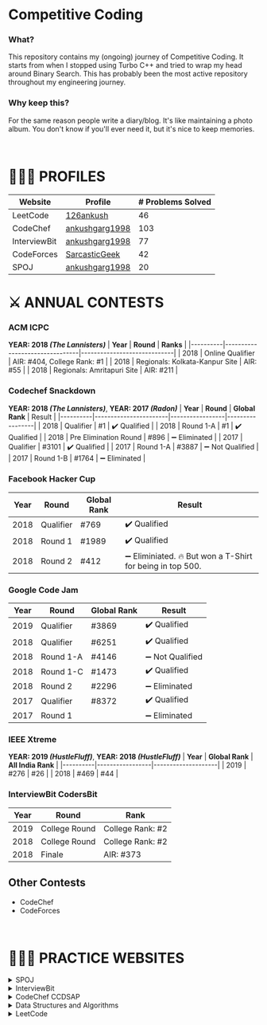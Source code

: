 # Competitive Coding

### What?
This repository contains my (ongoing) journey of Competitive Coding. It starts from when I stopped using Turbo C++ and tried to wrap my head around Binary Search. This has probably been the most active repository throughout my engineering journey.

### Why keep this?
For the same reason people write a diary/blog. It's like maintaining a photo album. You don't know if you'll ever need it, but it's nice to keep memories.

<br>

# 🦹🏻‍♂️ PROFILES
| **Website**  | **Profile**                                                           | **# Problems Solved** |
|--------------|-----------------------------------------------------------------------|-----------------------|
| LeetCode     | [126ankush](https://leetcode.com/126ankush/)                          | 46                    |
| CodeChef     | [ankushgarg1998](https://www.codechef.com/users/ankushgarg1998)       | 103                   |
| InterviewBit | [ankushgarg1998](https://www.interviewbit.com/profile/ankushgarg1998) | 77                    |
| CodeForces   | [SarcasticGeek](https://codeforces.com/profile/SarcasticGeek)         | 42                    |
| SPOJ         | [ankushgarg1998](https://www.spoj.com/users/ankushgarg1998/)          | 20                    |

# ⚔️ ANNUAL CONTESTS

### ACM ICPC
**YEAR: 2018 *(The Lannisters)***
| **Year** | **Round**                      | **Ranks**                   |
|----------|--------------------------------|-----------------------------|
| 2018     | Online Qualifier               | AIR: #404, College Rank: #1 |
| 2018     | Regionals: Kolkata-Kanpur Site | AIR: #55                    |
| 2018     | Regionals: Amritapuri Site     | AIR: #211                   |


### Codechef Snackdown
**YEAR: 2018 *(The Lannisters)***, **YEAR: 2017 *(Radon)***
| **Year** | **Round**             | **Global Rank** | Result          |
|----------|-----------------------|-----------------|-----------------|
| 2018     | Qualifier             | #1              | ✔️ Qualified     |
| 2018     | Round 1-A             | #1              | ✔️ Qualified     |
| 2018     | Pre Elimination Round | #896            | ➖ Eliminated    |
| 2017     | Qualifier             | #3101           | ✔️ Qualified     |
| 2017     | Round 1-A             | #3887           | ➖ Not Qualified |
| 2017     | Round 1-B             | #1764           | ➖ Eliminated    |

### Facebook Hacker Cup
| **Year** | **Round** | **Global Rank** | **Result**                                                 |
|----------|-----------|-----------------|------------------------------------------------------------|
| 2018     | Qualifier | #769            | ✔️ Qualified                                                |
| 2018     | Round 1   | #1989           | ✔️ Qualified                                                |
| 2018     | Round 2   | #412            | ➖ Eliminiated. 🔥  But won a T-Shirt for being in top 500.  |

### Google Code Jam
| **Year** | **Round** | **Global Rank** | Result          |
|----------|-----------|-----------------|-----------------|
| 2019     | Qualifier | #3869           | ✔️ Qualified     |
| 2018     | Qualifier | #6251           | ✔️ Qualified     |
| 2018     | Round 1-A | #4146           | ➖ Not Qualified |
| 2018     | Round 1-C | #1473           | ✔️ Qualified     |
| 2018     | Round 2   | #2296           | ➖ Eliminated    |
| 2017     | Qualifier | #8372           | ✔️ Qualified     |
| 2017     | Round 1   |                 | ➖ Eliminated    |

### IEEE Xtreme
**YEAR: 2019 *(HustleFluff)***, **YEAR: 2018 *(HustleFluff)***
| **Year** | **Global Rank** | **All India Rank** |
|----------|-----------------|--------------------|
| 2019     | #276            | #26                |
| 2018     | #469            | #44                |


### InterviewBit CodersBit
| **Year** | **Round**     | **Rank**         |
|----------|---------------|------------------|
| 2019     | College Round | College Rank: #2 |
| 2018     | College Round | College Rank: #2 |
| 2018     | Finale        | AIR: #373        |

## Other Contests
- CodeChef
- CodeForces

<br>


# 👨🏻‍💻 PRACTICE WEBSITES
<details>
<summary>SPOJ</summary>

- ANARC09A
- BAISED
- BALIFE
- FARIDA
- FAVDICE
- GSS1
- HISTOGRA
- INVCNT
- JNEXT
- MMASS					
- MMMGAME					
- ONP					
- PRATA					
- HOLI
- QCJ3					
- STPAR
- UPDATEIT
</details>

<details>
<summary>InterviewBit</summary>

- ARRAYS
  - First Missing Integer
  - Largest Number
  - Maximum Non-negative Subarray
  - Maxsprod
  - Merge Intervals
  - Merge Overlapping Intervals
  - Min steps in infinite grid
  - Noble Integer
  - Set matrix Zeroes
- Strings
  - Amazing Subarrays
  - Length of the last word
  - Longest palindrome
  - Longest Palindromic Substring
  - Min chars required to make a string palindrome
  - Palindrome String
  - Roman to integer
  - Zig Zag String
- Maths
  - Excel Column Number
  - Greatest Common Divisor
  - Grid Unique Paths
  - Number of Length N and value less than K
  - Palindrome Integer
  - Prime Sum
  - Rearrange Array
- Binary Search
  - Matrix Search
  - Power Function
  - Rotated Sorted Array Search
  - Square Root of Integer
- Two Pointers
  - 3 Sum
  - Max Continuous Series of 1s
  - Merge two sorted Lists
  - Minimize the absolute difference
  - Remove duplication from Sorted Array
- Bit Manipulation
  - Min XOR Value
  - Number of 1 Bits
  - Single Number 1
  - Single Number 2
- Linked List
  - List Cycle
  - Partition List
  - Remove Duplicates of sorted list
  - Reverse Linked List II
  - Reverse Linked List
  - Swap List Nodes in pairs
- Stacks and Queues
  - Evaluate Expressions
  - Min Stack
  - Nearest Smaller Element
  - Simplify Directory Path
- Backtracking
  - Gray Code
  - Letter Phone
  - N Queens
  - Permutations
  - Subset II
  - Subset
- Hashing
  - Anagrams
  - Colorful Number
  - Fraction
  - Longest Substring Without Repeat
  - Substring Concatenation
- Jumps
  - To Level 3
</details>


<details> 
<summary>CodeChef CCDSAP</summary>

### Foundation
- Arrays
  - RAINBOWA
  - COPS
- Strings
  - CSUB
  - LAPIN
- Stacks & Queues
  - JNEXT
  - STPAR
  - ONP
  - COMPILER
  - HISTOGRA
  - ANARC09A (SPOJ)
  - Minimal String (Codeforces)
  - Alternating Current (Codeforces)
  - Longest Regular Bracket Sequence (Codeforces)
- Recursion
  - NOKIA
  - TRISQ
  - LFSTACK
  - FICE
- Greedy Algorithms
  - TACHSTCK
  - CIELRCPT
  - MAXDIFF
  - CHEFST
  - CAKEDOOM
  - CLETAB
  - TADELIVE
  - MANYCHEF
  - MMPROD
  - CHEFTMA
  - STICKS
  - BAISED (SPOJ)
  - BALIFE (SPOJ)
  - GCJ101BB (SPOJ)
  - FGFS
  - LEMUSIC
  - ARRANGE (SPOJ)
- Dynamic Programming
  - ALTARAY
  - DELISH
  - DBOY
  - XORSUB
  - GRID
  - TADELIVE
  - FROGV
  - MATRIX2
- Binary Search
  - STRSUB
  - ASHIGIFT
  - STACKS
  - DIVSET
  - LOWSUM
  - SNTEMPLE
  - SNAKEEAT
  - SCHEDULE
  - FORESTGA
</details>

<details>
<summary>Data Structures and Algorithms</summary>

- Binary Indexed Tree (Fenwick Tree)
- Game Theory
- Graphs
- Linked Lists
  - linked_list
  - stack
- Mathematics
  - assignment_problem
- Recursion
  - factorial
  - fibonacci
  - gcd
  - nqueen
  - string_permutation
  - tower_of_hanoi
- Searching
  - linear_search
  - binary_search
- Segment Trees
  - segment_trees
  - lazy_propagation
- Sorting
  - merge_sort
  - quick_sort
- Trie
  - trie
</details>

<details>
<summary>LeetCode</summary>

</details>